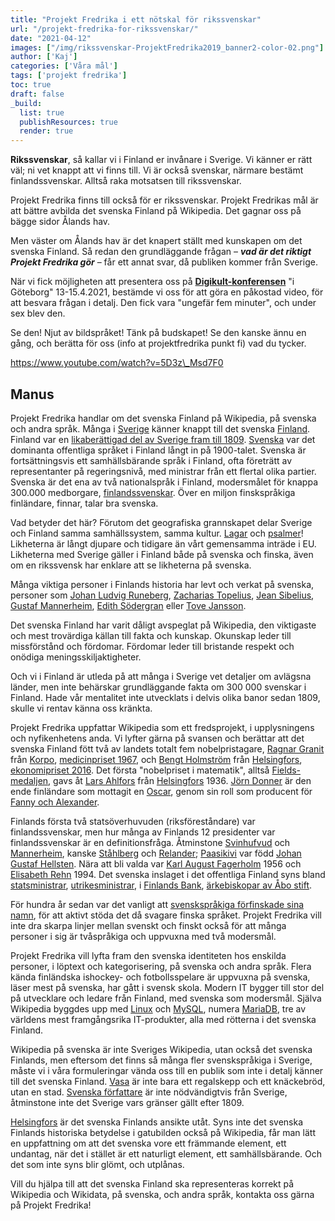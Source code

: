 ```yaml
---
title: "Projekt Fredrika i ett nötskal för rikssvenskar"
url: "/projekt-fredrika-for-rikssvenskar/"
date: "2021-04-12"
images: ["/img/rikssvenskar-ProjektFredrika2019_banner2-color-02.png"]
author: ['Kaj']
categories: ['Våra mål']
tags: ['projekt fredrika']
toc: true
draft: false
_build:
  list: true
  publishResources: true
  render: true
---
```


**Rikssvenskar**, så kallar vi i Finland er invånare i Sverige. Vi känner er rätt väl; ni vet knappt att vi finns till. Vi är också svenskar, närmare bestämt finlandssvenskar. Alltså raka motsatsen till rikssvenskar.

Projekt Fredrika finns till också för er rikssvenskar. Projekt Fredrikas mål är att bättre avbilda det svenska Finland på Wikipedia. Det gagnar oss på bägge sidor Ålands hav.

Men väster om Ålands hav är det knapert ställt med kunskapen om det svenska Finland. Så redan den grundläggande frågan – **_vad är det riktigt Projekt Fredrika gör_** – får ett annat svar, då publiken kommer från Sverige.

När vi fick möjligheten att presentera oss på [**Digikult-konferensen**](https://www.digikult.se/program/) "i Göteborg" 13-15.4.2021, bestämde vi oss för att göra en påkostad video, för att besvara frågan i detalj. Den fick vara "ungefär fem minuter", och under sex blev den.

Se den! Njut av bildspråket! Tänk på budskapet! Se den kanske ännu en gång, och berätta för oss (info at projektfredrika punkt fi) vad du tycker.

https://www.youtube.com/watch?v=5D3z\_Msd7F0

Manus
-----

Projekt Fredrika handlar om det svenska Finland på Wikipedia, på svenska och andra språk. Många i [Sverige](https://sv.wikipedia.org/wiki/Sverige) känner knappt till det svenska [Finland](https://sv.wikipedia.org/wiki/Finland). Finland var en [likaberättigad del av Sverige fram till 1809](https://sv.wikipedia.org/wiki/Sverige-Finland). [Svenska](https://sv.wikipedia.org/wiki/Svenska) var det dominanta offentliga språket i Finland långt in på 1900-talet. Svenska är fortsättningsvis ett samhällsbärande språk i Finland, ofta företrätt av representanter på regeringsnivå, med ministrar från ett flertal olika partier. Svenska är det ena av två nationalspråk i Finland, modersmålet för knappa 300.000 medborgare, [finlandssvenskar](https://sv.wikipedia.org/wiki/Finlandssvenskar). Över en miljon finskspråkiga finländare, finnar, talar bra svenska. 

Vad betyder det här? Förutom det geografiska grannskapet delar Sverige och Finland samma samhällssystem, samma kultur. [Lagar](https://sv.wikipedia.org/wiki/1734_%C3%A5rs_lag) och [psalmer](https://sv.wikipedia.org/wiki/Den_blomstertid_nu_kommer)! Likheterna är långt djupare och tidigare än vårt gemensamma inträde i EU. Likheterna med Sverige gäller i Finland både på svenska och finska, även om en rikssvensk har enklare att se likheterna på svenska.

Många viktiga personer i Finlands historia har levt och verkat på svenska, personer som [Johan Ludvig Runeberg](https://sv.wikipedia.org/wiki/Johan_Ludvig_Runeberg), [Zacharias Topelius](https://sv.wikipedia.org/wiki/Zacharias_Topelius), [Jean Sibelius](https://sv.wikipedia.org/wiki/Jean_Sibelius), [Gustaf Mannerheim](https://sv.wikipedia.org/wiki/Gustaf_Mannerheim), [Edith Södergran](https://sv.wikipedia.org/wiki/Edith_S%C3%B6dergran) eller [Tove Jansson](https://sv.wikipedia.org/wiki/Tove_Jansson).

Det svenska Finland har varit dåligt avspeglat på Wikipedia, den viktigaste och mest trovärdiga källan till fakta och kunskap. Okunskap leder till missförstånd och fördomar. Fördomar leder till bristande respekt och onödiga meningsskiljaktigheter. 

Och vi i Finland är utleda på att många i Sverige vet detaljer om avlägsna länder, men inte behärskar grundläggande fakta om 300 000 svenskar i Finland. Hade vår mentalitet inte utvecklats i delvis olika banor sedan 1809, skulle vi rentav känna oss kränkta.

Projekt Fredrika uppfattar Wikipedia som ett fredsprojekt, i upplysningens och nyfikenhetens anda. Vi lyfter gärna på svansen och berättar att det svenska Finland fött två av landets totalt fem nobelpristagare, [Ragnar Granit](https://sv.wikipedia.org/wiki/Ragnar_Granit) från [Korpo](https://sv.wikipedia.org/wiki/Korpo), [medicinpriset 1967](https://sv.wikipedia.org/wiki/Lista_%C3%B6ver_Nobelpristagare), och [Bengt Holmström](https://sv.wikipedia.org/wiki/Bengt_Holmstr%C3%B6m_(nationalekonom)) från [Helsingfors](https://sv.wikipedia.org/wiki/Helsingfors), [ekonomipriset 2016](https://sv.wikipedia.org/wiki/Sveriges_Riksbanks_pris_i_ekonomisk_vetenskap_till_Alfred_Nobels_minne). Det första "nobelpriset i matematik", alltså [Fields-medaljen](https://sv.wikipedia.org/wiki/Fieldsmedaljen), gavs åt [Lars Ahlfors](https://sv.wikipedia.org/wiki/Lars_Ahlfors) från [Helsingfors](https://sv.wikipedia.org/wiki/Helsingfors) 1936. [Jörn Donner](https://sv.wikipedia.org/wiki/J%C3%B6rn_Donner) är den ende finländare som mottagit en [Oscar](https://sv.wikipedia.org/wiki/Oscar), genom sin roll som producent för [Fanny och Alexander](https://sv.wikipedia.org/wiki/Fanny_och_Alexander).

Finlands första två statsöverhuvuden (riksföreståndare) var finlandssvenskar, men hur många av Finlands 12 presidenter var finlandssvenskar är en definitionsfråga. Åtminstone [Svinhufvud](https://sv.wikipedia.org/wiki/Pehr_Evind_Svinhufvud) och [Mannerheim](https://sv.wikipedia.org/wiki/Gustaf_Mannerheim), kanske [Ståhlberg](https://sv.wikipedia.org/wiki/Kaarlo_Juho_St%C3%A5hlberg) och [Relander](https://sv.wikipedia.org/wiki/Lauri_Kristian_Relander); [Paasikivi](https://sv.wikipedia.org/wiki/Juho_Kusti_Paasikivi) var född [Johan Gustaf Hellsten](https://sv.wikipedia.org/wiki/Johan_Gustaf_Hellsten). Nära att bli valda var [Karl August Fagerholm](https://sv.wikipedia.org/wiki/Karl-August_Fagerholm) 1956 och [Elisabeth Rehn](https://sv.wikipedia.org/wiki/Elisabeth_Rehn) 1994. Det svenska inslaget i det offentliga Finland syns bland [statsministrar](https://sv.wikipedia.org/wiki/Lista_%C3%B6ver_Finlands_statsministrar), [utrikesministrar](https://sv.wikipedia.org/wiki/Finlands_utrikesminister), i [Finlands Bank](https://sv.wikipedia.org/wiki/Finlands_Bank), [ärkebiskopar av Åbo stift](https://sv.wikipedia.org/wiki/Lista_%C3%B6ver_%C3%A4rkebiskopar_i_%C3%85bo_stift). 

För hundra år sedan var det vanligt att [svenskspråkiga förfinskade sina namn](https://sv.wikipedia.org/wiki/F%C3%B6rfinskning#F%C3%B6rfinskning_av_namn), för att aktivt stöda det då svagare finska språket. Projekt Fredrika vill inte dra skarpa linjer mellan svenskt och finskt också för att många personer i sig är tvåspråkiga och uppvuxna med två modersmål.

Projekt Fredrika vill lyfta fram den svenska identiteten hos enskilda personer, i löptext och kategorisering, på svenska och andra språk. Flera kända finländska ishockey- och fotbollsspelare är uppvuxna på svenska, läser mest på svenska, har gått i svensk skola. Modern IT bygger till stor del på utvecklare och ledare från Finland, med svenska som modersmål. Själva Wikipedia byggdes upp med [Linux](https://sv.wikipedia.org/wiki/Linux) och [MySQL](https://sv.wikipedia.org/wiki/MySQL), numera [MariaDB](https://sv.wikipedia.org/wiki/MariaDB), tre av världens mest framgångsrika IT-produkter, alla med rötterna i det svenska Finland. 

Wikipedia på svenska är inte Sveriges Wikipedia, utan också det svenska Finlands, men eftersom det finns så många fler svenskspråkiga i Sverige, måste vi i våra formuleringar vända oss till en publik som inte i detalj känner till det svenska Finland. [Vasa](https://sv.wikipedia.org/wiki/Vasa) är inte bara ett regalskepp och ett knäckebröd, utan en stad. [Svenska författare](https://sv.wikipedia.org/wiki/Kategori:Svenskspr%C3%A5kiga_f%C3%B6rfattare) är inte nödvändigtvis från Sverige, åtminstone inte det Sverige vars gränser gällt efter 1809.

[Helsingfors](https://sv.wikipedia.org/wiki/Helsingfors) är det svenska Finlands ansikte utåt. Syns inte det svenska Finlands historiska betydelse i gatubilden också på Wikipedia, får man lätt en uppfattning om att det svenska vore ett främmande element, ett undantag, när det i stället är ett naturligt element, ett samhällsbärande. Och det som inte syns blir glömt, och utplånas. 

Vill du hjälpa till att det svenska Finland ska representeras korrekt på Wikipedia och Wikidata, på svenska, och andra språk, kontakta oss gärna på Projekt Fredrika!
